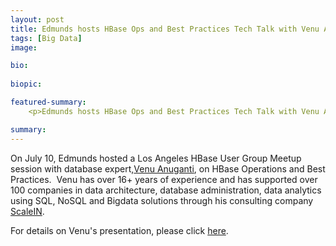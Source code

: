 ```yaml
---
layout: post
title: Edmunds hosts HBase Ops and Best Practices Tech Talk with Venu Anuganti
tags: [Big Data]
image:

bio: 
 
biopic: 

featured-summary:
    <p>Edmunds hosts HBase Ops and Best Practices Tech Talk with Venu Anuganti</p>

summary: 
---
```

On July 10, Edmunds hosted a Los Angeles HBase User Group Meetup session with database expert,[Venu Anuganti](http://www.venublog.com/), on HBase Operations and Best Practices.  Venu has over 16+ years of experience and has supported over 100 companies in data architecture, database administration, data analytics using SQL, NoSQL and Bigdata solutions through his consulting company [ScaleIN](http://scalein.com/).


For details on Venu's presentation, please click [here](http://www.slideshare.net/vanuganti/hbase-hadoop-hbaseoperationspractices).

